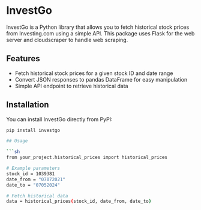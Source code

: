 # InvestGo

InvestGo is a Python library that allows you to fetch historical stock prices from Investing.com using a simple API. This package uses Flask for the web server and cloudscraper to handle web scraping.

## Features

- Fetch historical stock prices for a given stock ID and date range
- Convert JSON responses to pandas DataFrame for easy manipulation
- Simple API endpoint to retrieve historical data

## Installation

You can install InvestGo directly from PyPI:

```sh
pip install investgo

## Usage

```sh
from your_project.historical_prices import historical_prices

# Example parameters
stock_id = 1039381
date_from = "07072021"
date_to = "07052024"

# Fetch historical data
data = historical_prices(stock_id, date_from, date_to)

